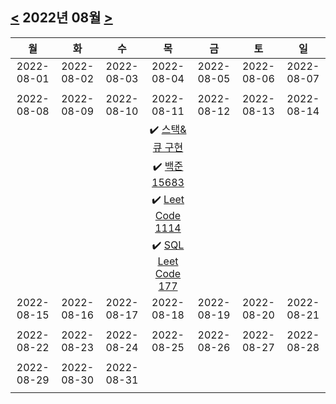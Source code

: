 ## [<](#) 2022년 08월 [>](#)
|     월     |     화     |     수     |     목     |     금     |     토     |     일     |
|:----------:|:----------:|:----------:|:----------:|:----------:|:----------:|:----------:|
| 2022-08-01 | 2022-08-02 | 2022-08-03 | 2022-08-04 | 2022-08-05 | 2022-08-06 | 2022-08-07 |
|            |            |            |            |            |            |            |
| 2022-08-08 | 2022-08-09 | 2022-08-10 | 2022-08-11 | 2022-08-12 | 2022-08-13 | 2022-08-14 |
|            |            |            |:heavy_check_mark: [스택&큐 구현](/CS%20스터디/자료구조/#2022-08-11)|            |            |            |       |            |
|            |            |            |:heavy_check_mark: [백준 15683](https://github.com/nh0317/coding-test/tree/main/%EB%B0%B1%EC%A4%80/Gold/15683.%E2%80%85%EA%B0%90%EC%8B%9C)| | |            |
|            |            |            |:heavy_check_mark: [Leet Code 1114 ](https://github.com/nh0317/leet-code/tree/main/1114-print-in-order)|            |            |            |
|            |            |            |:heavy_check_mark: [SQL Leet Code 177 ](https://github.com/nh0317/leet-code/tree/main/177-nth-highest-salary)|            |            |            |
| 2022-08-15 | 2022-08-16 | 2022-08-17 | 2022-08-18 | 2022-08-19 | 2022-08-20 | 2022-08-21 |
|            |            |            |            |            |            |            |
| 2022-08-22 | 2022-08-23 | 2022-08-24 | 2022-08-25 | 2022-08-26 | 2022-08-27 | 2022-08-28 |
|            |            |            |            |            |            |            |
| 2022-08-29 | 2022-08-30 | 2022-08-31 |            |            |            |            |
|            |            |            |            |            |            |            |
